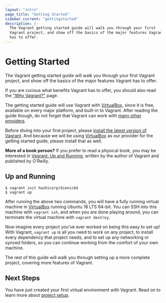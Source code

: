 ```yaml
---
layout: "intro"
page_title: "Getting Started"
sidebar_current: "gettingstarted"
description: |-
  The Vagrant getting started guide will walk you through your first
  Vagrant project, and show off the basics of the major features Vagrant
  has to offer.
---
```


# Getting Started

The Vagrant getting started guide will walk you through your first
Vagrant project, and show off the basics of the major features Vagrant
has to offer.

If you are curious what benefits Vagrant has to offer, you
should also read the ["Why Vagrant?"](/intro/index.html) page.

The getting started guide will use Vagrant with [VirtualBox](https://www.virtualbox.org),
since it is free, available on every major platform, and built-in to
Vagrant. After reading the guide though, do not forget that Vagrant
can work with [many other providers](/intro/getting-started/providers.html).

Before diving into your first project, please [install the latest version of Vagrant](/docs/installation/).
And because we will be using [VirtualBox](https://www.virtualbox.org) as our
provider for the getting started guide, please install that as well.

<div class="alert alert-block alert-info">
  <strong>More of a book person?</strong> If you prefer to read a physical
  book, you may be interested in
  <a href="https://www.amazon.com/gp/product/1449335837/ref=as_li_qf_sp_asin_il_tl?ie=UTF8&camp=1789&creative=9325&creativeASIN=1449335837&linkCode=as2&tag=vagrant-20" class="alert-link">
  Vagrant: Up and Running</a>, written by the author of Vagrant and published by O'Reilly.
</div>

## Up and Running

```
$ vagrant init hashicorp/bionic64
$ vagrant up
```

After running the above two commands, you will have a fully running
virtual machine in [VirtualBox](https://www.virtualbox.org) running
Ubuntu 18 LTS 64-bit. You can SSH into this machine with
`vagrant ssh`, and when you are done playing around, you can terminate the
virtual machine with `vagrant destroy`.

Now imagine every project you've ever worked on being this easy to
set up! With Vagrant, `vagrant up` is all you need to work on any project,
to install every dependency that project needs, and to set up any
networking or synced folders, so you can continue working from the
comfort of your own machine.

The rest of this guide will walk you through setting up a more
complete project, covering more features of Vagrant.

## Next Steps

You have just created your first virtual environment with Vagrant. Read on to
learn more about [project setup](/intro/getting-started/project_setup.html).

